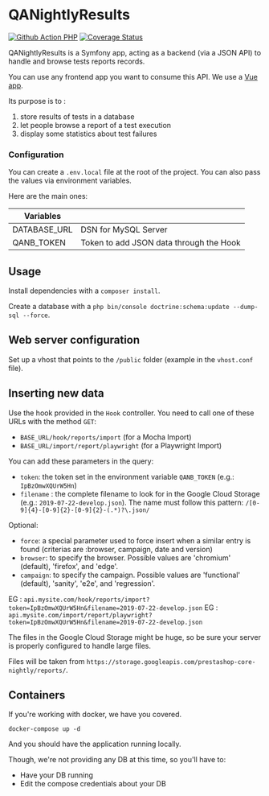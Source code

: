 # QANightlyResults

[![Github Action PHP](https://github.com/PrestaShop/QANightlyResults/actions/workflows/php.yml/badge.svg)](https://github.com/PrestaShop/QANightlyResults/actions/workflows/php.yml)
[![Coverage Status](https://coveralls.io/repos/github/PrestaShop/QANightlyResults/badge.svg?branch=develop)](https://coveralls.io/github/PrestaShop/QANightlyResults?branch=develop)

QANightlyResults is a Symfony app, acting as a backend (via a JSON API) to handle and browse tests reports records.

You can use any frontend app you want to consume this API. We use a [Vue app](https://github.com/PrestaShop/nightly-board).

Its purpose is to :
1. store results of tests in a database
2. let people browse a report of a test execution
3. display some statistics about test failures

### Configuration

You can create a `.env.local` file at the root of the project. You can also pass the values via environment variables. 

Here are the main ones:

| Variables         |                                          |
|-------------------|------------------------------------------|
| DATABASE_URL      | DSN for MySQL Server                     |
| QANB_TOKEN        | Token to add JSON data through the Hook  |

## Usage

Install dependencies with a `composer install`.

Create a database with a `php bin/console doctrine:schema:update --dump-sql --force`.

## Web server configuration

Set up a vhost that points to the `/public` folder (example in the `vhost.conf` file).

## Inserting new data

Use the hook provided in the `Hook` controller. 
You need to call one of these URLs with the method `GET`: 
- `BASE_URL/hook/reports/import` (for a Mocha Import)
- `BASE_URL/import/report/playwright` (for a Playwright Import)

You can add these parameters in the query:
- `token`: the token set in the environment variable `QANB_TOKEN` (e.g.: `IpBzOmwXQUrW5Hn`)
- `filename` : the complete filename to look for in the Google Cloud Storage (e.g.: `2019-07-22-develop.json`). The 
name must follow this pattern: `/[0-9]{4}-[0-9]{2}-[0-9]{2}-(.*)?\.json/`

Optional:
- `force`: a special parameter used to force insert when a similar entry is found (criterias are :browser, campaign, date and version)
- `browser`: to specify the browser. Possible values are 'chromium' (default), 'firefox', and 'edge'.
- `campaign`: to specify the campaign. Possible values are 'functional' (default), 'sanity', 'e2e', and 'regression'.

EG : `api.mysite.com/hook/reports/import?token=IpBzOmwXQUrW5Hn&filename=2019-07-22-develop.json`
EG : `api.mysite.com/import/report/playwright?token=IpBzOmwXQUrW5Hn&filename=2019-07-22-develop.json`

The files in the Google Cloud Storage might be huge, so be sure your server is properly configured to handle large files.

Files will be taken from `https://storage.googleapis.com/prestashop-core-nightly/reports/`.


## Containers

If you're working with docker, we have you covered.

```
docker-compose up -d
```

And you should have the application running locally.

Though, we're not providing any DB at this time, so you'll have to:

- Have your DB running 
- Edit the compose credentials about your DB
